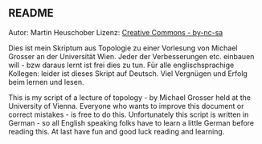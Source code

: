README
---
Autor: Martin Heuschober
Lizenz: [Creative Commons - by-nc-sa](http://creativecommons.org/licenses/by-nc-sa/3.0/deed.de)

Dies ist mein Skriptum aus Topologie zu einer Vorlesung von Michael Grosser an der Universität Wien.
Jeder der Verbesserungen etc. einbauen will - bzw daraus lernt ist frei dies zu tun.
Für alle englischsprachige Kollegen: leider ist dieses Skript auf Deutsch.
Viel Vergnügen und Erfolg beim lernen und lesen.

This is my script of a lecture of topology - by Michael Grosser held at the University of Vienna.
Everyone who wants to improve this document or correct mistakes - is free to do this.
Unfortunately this script is written in German - so all English speaking folks have to learn a little German
before reading this.
At last have fun and good luck reading and learning.

